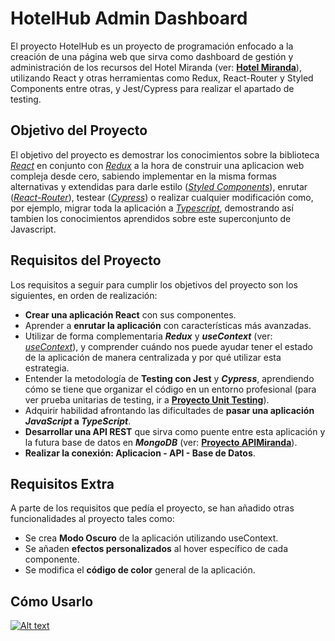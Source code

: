 # HotelHub Admin Dashboard

El proyecto HotelHub es un proyecto de programación enfocado a la creación de una página web que sirva como dashboard de gestión y administración de los recursos del Hotel Miranda (ver: [**Hotel Miranda**](https://github.com/MarcoNobody1/HotelMiranda)), utilizando React y otras herramientas como Redux, React-Router y Styled Components entre otras, y Jest/Cypress para realizar el apartado de testing.

## Objetivo del Proyecto

El objetivo del proyecto es demostrar los conocimientos sobre la biblioteca [*React*](https://es.react.dev/) en conjunto con [*Redux*](https://es.redux.js.org/) a la hora de construir una aplicacion web compleja desde cero, sabiendo implementar en la misma formas alternativas y extendidas para darle estilo ([*Styled Components*](https://styled-components.com/)), enrutar ([*React-Router*](https://reactrouter.com/en/main)), testear ([*Cypress*](https://www.cypress.io/)) o realizar cualquier modificación como, por ejemplo, migrar toda la aplicación a [*Typescript*](https://www.typescriptlang.org/), demostrando así tambien los conocimientos aprendidos sobre este superconjunto de Javascript.

## Requisitos del Proyecto

Los requisitos a seguir para cumplir los objetivos del proyecto son los siguientes, en orden de realización:

* **Crear una aplicación React** con sus componentes.
* Aprender a **enrutar la aplicación** con características más avanzadas.
* Utilizar de forma complementaria ***Redux*** y ***useContext*** (ver: [*useContext*](https://es.react.dev/reference/react/useContext)), y comprender cuándo nos puede ayudar tener el estado de la aplicación de manera centralizada y por qué utilizar esta estrategia.
* Entender la metodología de **Testing con Jest** y ***Cypress***, aprendiendo cómo se tiene que organizar el código en un entorno profesional (para ver prueba unitarias de testing, ir a  [**Proyecto Unit Testing**](https://github.com/MarcoNobody1/Unit-Testing-Sprint-IV)).
* Adquirir habilidad afrontando las dificultades de **pasar una aplicación ***JavaScript*** a ***TypeScript*****.
* **Desarrollar una API REST** que sirva como puente entre esta aplicación y la futura base de datos en ***MongoDB*** (ver: [**Proyecto APIMiranda**](https://github.com/MarcoNobody1/APIMiranda)).
* **Realizar la conexión: Aplicacion - API - Base de Datos**.

## Requisitos Extra

A parte de los requisitos que pedía el proyecto, se han añadido otras funcionalidades al proyecto tales como:

* Se crea **Modo Oscuro** de la aplicación utilizando useContext.
* Se añaden **efectos personalizados** al hover específico de cada componente.
* Se modifica el **código de color** general de la aplicación.


## Cómo Usarlo

[![Alt text](https://img.youtube.com/vi/bTGPCCiiXl4/0.jpg)](https://youtu.be/bTGPCCiiXl4)

